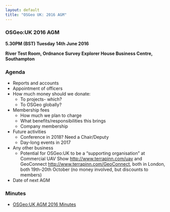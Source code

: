 ```yaml
---
layout: default
title: "OSGeo UK: 2016 AGM"
---
```


### OSGeo:UK 2016 AGM

**5.30PM (BST) Tuesday 14th June 2016**

**River Test Room, Ordnance Survey Explorer House Business Centre, Southampton**

### Agenda

 * Reports and accounts
 * Appointment of officers
 * How much money should we donate:
	* To projects- which?
	* To OSGeo globally?
 * Membership fees
	* How much we plan to charge
	* What benefits/responsibilities this brings
	* Company membership
 * Future activities
 	* Conference in 2018? Need a Chair/Deputy
	* Day-long events in 2017
 * Any other business
	* Potential for OSGeo:UK to be a “supporting organisation” at Commercial UAV Show http://www.terrapinn.com/uav and GeoConnect http://www.terrapinn.com/GeoConnect, both in London, both 19th-20th October (no money involved, but discounts to members)
 * Date of next AGM

### Minutes

* [OSGeo:UK AGM 2016 Minutes](./agm2016minutes.html)
